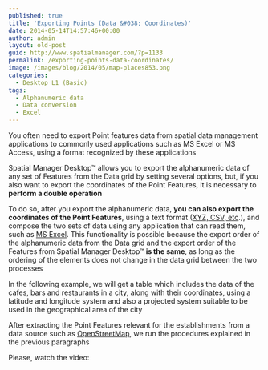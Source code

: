 ```yaml
---
published: true
title: 'Exporting Points (Data &#038; Coordinates)'
date: 2014-05-14T14:57:46+00:00
author: admin
layout: old-post
guid: http://www.spatialmanager.com/?p=1133
permalink: /exporting-points-data-coordinates/
image: /images/blog/2014/05/map-places853.png
categories:
  - Desktop L1 (Basic)
tags:
  - Alphanumeric data
  - Data conversion
  - Excel
---
```

You often need to export Point features data from spatial data management applications to commonly used applications such as MS Excel or MS Access, using a format recognized by these applications<!--more-->

Spatial Manager Desktop™ allows you to export the alphanumeric data of any set of Features from the Data grid by setting several options, but, if you also want to export the coordinates of the Point Features, it is necessary to **perform a double operation**

To do so, after you export the alphanumeric data, **you can also export the coordinates of the Point Features**, using a text format (<a title="CSV Wiki" href="https://en.wikipedia.org/wiki/Comma-separated_values" target="_blank" rel="nofollow">XYZ, CSV, etc</a>.), and compose the two sets of data using any application that can read them, such as <a title="MS Excel product page" href="http://office.microsoft.com/en-us/excel/" target="_blank" rel="nofollow">MS Excel</a>. This functionality is possible because the export order of the alphanumeric data from the Data grid and the export order of the Features from Spatial Manager Desktop™ **is the same**, as long as the ordering of the elements <span>does not change</span> in the data grid between the two processes

In the following example, we will get a table which includes the data of the cafes, bars and restaurants in a city, along with their coordinates, using a latitude and longitude system and also a projected system suitable to be used in the geographical area of the city

After extracting the Point Features relevant for the establishments from a data source such as <a title="OpenStreetMap Wiki" href="https://en.wikipedia.org/wiki/OpenStreetMap" target="_blank" rel="nofollow">OpenStreetMap</a>, we run the procedures explained in the previous paragraphs

Please, watch the video:

